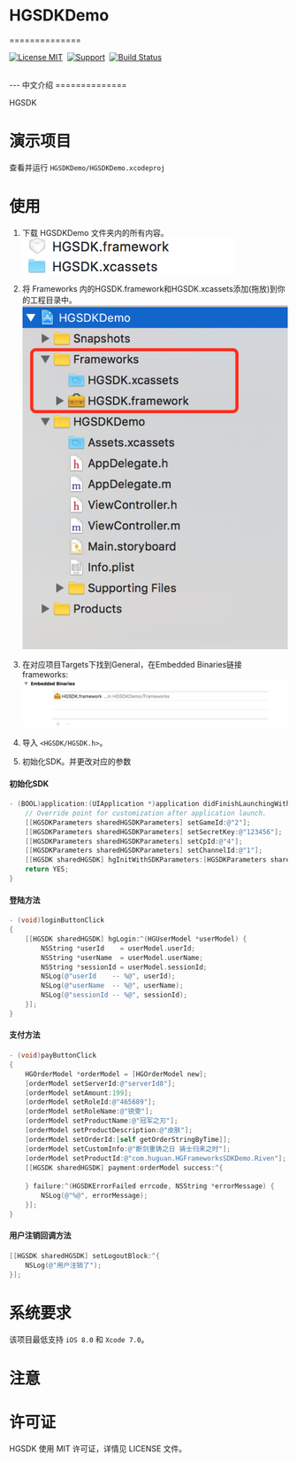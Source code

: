 # HGSDKDemo
==============

[![License MIT](https://img.shields.io/badge/license-MIT-green.svg?style=flat)](https://raw.githubusercontent.com/seven/HGSDKDemo/master/LICENSE)&nbsp;
[![Support](https://img.shields.io/badge/support-iOS%206%2B%20-blue.svg?style=flat)](https://www.apple.com/nl/ios/)&nbsp;
[![Build Status](https://travis-ci.org/ibireme/YYKit.svg?branch=master)](https://travis-ci.org/ibireme/YYKit)





<br/>
---
中文介绍
==============

HGSDK 




演示项目
==============
查看并运行 `HGSDKDemo/HGSDKDemo.xcodeproj`


使用
==============


1. 下载 HGSDKDemo 文件夹内的所有内容。<br/>
<img src="https://raw.githubusercontent.com/huguan/HGSDKDemo/master/Snapshots/path.png"><br/>
2. 将 Frameworks 内的HGSDK.framework和HGSDK.xcassets添加(拖放)到你的工程目录中。
<img src="https://raw.githubusercontent.com/huguan/HGSDKDemo/master/Snapshots/ProductPath.png"><br/>
3. 在对应项目Targets下找到General，在Embedded Binaries链接 frameworks:
<img src="https://raw.githubusercontent.com/huguan/HGSDKDemo/master/Snapshots/framework.png"><br/>

4. 导入 `<HGSDK/HGSDK.h>`。
5. 初始化SDK。并更改对应的参数

#### 初始化SDK

```objective-c
- (BOOL)application:(UIApplication *)application didFinishLaunchingWithOptions:(NSDictionary *)launchOptions {
    // Override point for customization after application launch.
    [[HGSDKParameters sharedHGSDKParameters] setGameId:@"2"];
    [[HGSDKParameters sharedHGSDKParameters] setSecretKey:@"123456"];
    [[HGSDKParameters sharedHGSDKParameters] setCpId:@"4"];
    [[HGSDKParameters sharedHGSDKParameters] setChannelId:@"1"];
    [[HGSDK sharedHGSDK] hgInitWithSDKParameters:[HGSDKParameters sharedHGSDKParameters]];
    return YES;
}
```

#### 登陆方法

```objective-c
- (void)loginButtonClick
{
    [[HGSDK sharedHGSDK] hgLogin:^(HGUserModel *userModel) {
        NSString *userId    = userModel.userId;
        NSString *userName  = userModel.userName;
        NSString *sessionId = userModel.sessionId;
        NSLog(@"userId    -- %@", userId);
        NSLog(@"userName  -- %@", userName);
        NSLog(@"sessionId -- %@", sessionId);
    }];
}
```

#### 支付方法

```objective-c
- (void)payButtonClick
{
    HGOrderModel *orderModel = [HGOrderModel new];
    [orderModel setServerId:@"serverId8"];
    [orderModel setAmount:199];
    [orderModel setRoleId:@"465689"];
    [orderModel setRoleName:@"锐雯"];
    [orderModel setProductName:@"冠军之刃"];
    [orderModel setProductDescription:@"皮肤"];
    [orderModel setOrderId:[self getOrderStringByTime]];
    [orderModel setCustomInfo:@"断剑重铸之日 骑士归来之时"];
    [orderModel setProductId:@"com.huguan.HGFrameworksSDKDemo.Riven"];
    [[HGSDK sharedHGSDK] payment:orderModel success:^{

    } failure:^(HGSDKErrorFailed errcode, NSString *errorMessage) {
        NSLog(@"%@", errorMessage);
    }];
}
```


#### 用户注销回调方法

```objective-c
[[HGSDK sharedHGSDK] setLogoutBlock:^{
    NSLog(@"用户注销了");
}];
```




系统要求
==============
该项目最低支持 `iOS 8.0` 和 `Xcode 7.0`。


注意
==============



许可证
==============
HGSDK 使用 MIT 许可证，详情见 LICENSE 文件。



